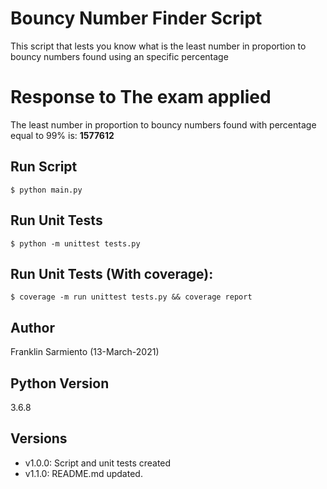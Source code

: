 # Bouncy Number Finder Script
This script that lests you know what is the least number in proportion to bouncy numbers found using an specific percentage

# Response to The exam applied
The least number in proportion to bouncy numbers found with percentage equal to 99% is: **1577612**

## Run Script
```shell
$ python main.py
```

## Run Unit Tests
```shell
$ python -m unittest tests.py
```

## Run Unit Tests (With coverage):
```shell
$ coverage -m run unittest tests.py && coverage report
```

## Author
Franklin Sarmiento (13-March-2021)

## Python Version
3.6.8

## Versions
- v1.0.0: Script and unit tests created
- v1.1.0: README.md updated.

